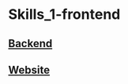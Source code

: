 # Skills_1-frontend
## [Backend](https://github.com/WuzzyLV/Skills_1-backend)
## [Website](https://wuzzylv.github.io/Skills_1-frontend/)
